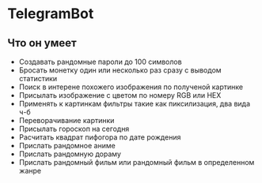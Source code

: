 # TelegramBot

## Что он умеет
- Создавать рандомные пароли до 100 символов
- Бросать монетку один или несколько раз сразу с выводом статистики
- Поиск в интерене похожего изображения по полученой картинке
- Присылать изображение с цветом по номеру RGB или HEX
- Применять к картинкам фильтры такие как пиксилизация, два вида ч-б
- Переворачивание картинки
- Присылать гороскоп на сегодня
- Расчитать квадрат пифогора по дате рождения
- Прислать рандомное аниме
- Прислать рандомную дораму
- Прислать рандомный фильм или рандомный фильм в определенном жанре